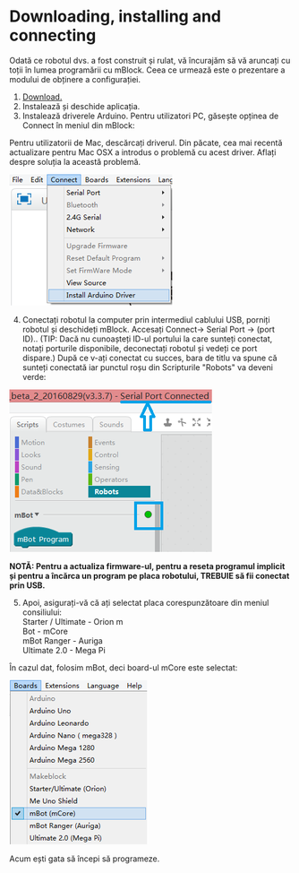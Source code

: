 # Downloading, installing and connecting

Odată ce robotul dvs. a fost construit și rulat, vă încurajăm să vă aruncați cu toții în lumea programării cu mBlock. Ceea ce urmează este o prezentare a modului de obținere a configurației.



1. [Download.](http://www.mblock.cc/)
2. Instalează și deschide aplicația.
3. Instalează driverele Arduino. Pentru utilizatori PC, găsește opținea de Connect în meniul  din mBlock:

Pentru utilizatorii de Mac, descărcați driverul. Din păcate, cea mai recentă actualizare pentru Mac OSX a introdus o problemă cu acest driver. Aflați despre soluția la această problemă.

![](../.gitbook/assets/image%20%281%29.png)

4. Conectați robotul la computer prin intermediul cablului USB, porniți robotul și deschideți mBlock. Accesați Connect-&gt; Serial Port -&gt; \(port ID\).. \(TIP: Dacă nu cunoașteți ID-ul portului la care sunteți conectat, notați porturile disponibile, deconectați robotul și vedeți ce port dispare.\) După ce v-ați conectat cu succes, bara de titlu va spune că sunteți conectată iar punctul roșu din Scripturile "Robots" va deveni verde:

![](../.gitbook/assets/image%20%2820%29.png)

 **NOTĂ: Pentru a actualiza firmware-ul, pentru a reseta programul implicit și pentru a încărca un program pe placa robotului, TREBUIE să fii conectat prin USB.**

5. Apoi, asigurați-vă că ați selectat placa corespunzătoare din meniul consiliului:   
Starter / Ultimate - Orion m  
Bot - mCore   
mBot Ranger - Auriga   
Ultimate 2.0 - Mega Pi

În cazul dat, folosim mBot, deci board-ul mCore este selectat:

![](../.gitbook/assets/image%20%2811%29.png)

Acum ești gata să începi să programeze.

